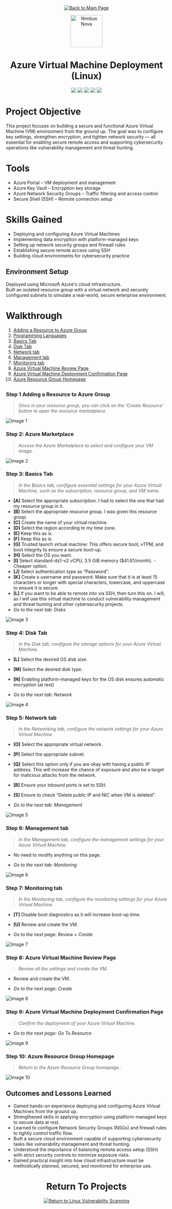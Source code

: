 <p align="center">
  <a href="https://github.com/Samuel-Cavada" target="_blank">
    <img src="https://img.shields.io/badge/Back_to_Main_Page-000000?style=for-the-badge&logo=github&logoColor=white" alt="Back to Main Page"/>
  </a>
</p>

<!--
<p align="center">
<img src="https://github.com/user-attachments/assets/02a13cdb-bf9e-40cc-aad8-d95ab6c78f1a" alt="PatchPal" width="100">
<img src="https://github.com/user-attachments/assets/9aebcafb-751d-47bb-8084-45fbce3a54c9" alt="ShadowFox" width="100">
<img src="https://github.com/user-attachments/assets/44ca8e7f-5fbd-4066-9881-39567c42d54f" alt="Sentinel Rex" width="100">
<img src="https://github.com/user-attachments/assets/5a19025c-9f54-4598-b44c-4a9301e13e07" alt="ByteKnight" width="100">
<img src="https://github.com/user-attachments/assets/1f20a2f3-ed45-43d6-b926-87c7f38d84a7" alt="AuditOwl" width="100">
<img src="https://github.com/user-attachments/assets/ac4a2131-24b7-4c0b-b6da-c2987a099954" alt="Kernel Koala" width="100">
<img src="https://github.com/user-attachments/assets/4991777b-28d3-4955-90fe-a9251c11d4e3" alt="Plugster" width="100">
<img src="https://github.com/user-attachments/assets/bad305e4-10a8-40c8-bd90-617bd715f2dd" alt="Nimbus Nova" width="100">
</p>
-->

<p align="center">
  <img src="https://github.com/user-attachments/assets/bad305e4-10a8-40c8-bd90-617bd715f2dd" alt="Nimbus Nova" width="100"> <br>
</p>


<h1 align="center">Azure Virtual Machine Deployment (Linux)</h1>


<p align="center">
  <img src="https://img.shields.io/badge/Platform-Azure-0078D4?style=for-the-badge&logo=microsoftazure&logoColor=white">
  <img src="https://img.shields.io/badge/OS-Ubuntu%20Linux-E95420?style=for-the-badge&logo=windows&logoColor=white">
  <img src="https://img.shields.io/badge/Tool-Network%20Security%20Groups-00ADEF?style=for-the-badge&logo=microsoftazure&logoColor=white">
  <img src="https://img.shields.io/badge/Protocol-SSH-D3D3D3?style=for-the-badge&logo=microsoft&logoColor=white">
  <img src="https://img.shields.io/badge/Focus-Secure%20VM%20Deployment-orange?style=for-the-badge">
</p>


# Project Objective
This project focuses on building a secure and functional Azure Virtual Machine (VM) environment from the ground up. The goal was to configure key settings, strengthen encryption, and tighten network security — all essential for enabling secure remote access and supporting cybersecurity operations like vulnerability management and threat hunting.


# Tools 
- Azure Portal – VM deployment and management
- Azure Key Vault – Encryption key storage
- Azure Network Security Groups – Traffic filtering and access control
- Secure Shell (SSH) – Remote connection setup


# Skills Gained

- Deploying and configuring Azure Virtual Machines
- Implementing data encryption with platform-managed keys
- Setting up network security groups and firewall rules
- Establishing secure remote access using SSH
- Building cloud environments for cybersecurity practice

## Environment Setup
Deployed using Microsoft Azure's cloud infrastructure.  
Built an isolated resource group with a virtual network and securely configured subnets to simulate a real-world, secure enterprise environment.


# Walkthrough

1. [Adding a Resource to Azure Group](#step-1-adding-a-resource-to-azure-group)
2. [Programming Languages](#step-2-azure-marketplace)
3. [Basics Tab](#step-3-basics-tab)
4. [Disk Tab](#step-4-disk-tab)
5. [Network tab](#step-5-network-tab)
6. [Management tab](#step-6-management-tab)
7. [Monitoring tab](#step-7-monitoring-tab)
8. [Azure Virtual Machine Review Page](#step-8-azure-virtual-machine-review-page)
9. [Azure Virtual Machine Deployment Confirmation Page](#step-9-azure-virtual-machine-deployment-confirmation-page)
10. [Azure Resource Group Homepage](#step-10-azure-resource-group-homepage) 
##

### Step 1 Adding a Resource to Azure Group

> _Once in your resource group, you can click on the 'Create Resource' button to open the resource marketplace._
> 
![Image 1](https://raw.githubusercontent.com/Samuel-Cavada/Azure-VM-Build/main/images/1.jpg)



> 
### Step 2: Azure Marketplace

> _Access the Azure Marketplace to select and configure your VM image._

![Image 2](https://raw.githubusercontent.com/Samuel-Cavada/Azure-VM-Build/main/images/2.jpg)
> 
### Step 3: Basics Tab

> _In the Basics tab, configure essential settings for your Azure Virtual Machine, such as the subscription, resource group, and VM name._
- **[A]** Select the appropriate subscription. I had to select the one that had my resource group in it.
- **[B]** Select the appropriate resource group. I was given this resource group.
- **[C]** Create the name of your virtual machine.
- **[D]** Select the region according to my time zone.
- **[E]** Keep this as is.
- **[F]** Keep this as is.
- **[G]** Trusted launch virtual machine: This offers secure boot, vTPM, and boot integrity to ensure a secure boot-up.
- **[H]** Select the OS you want.
- **[I]** Select standard-ds1-v2 vCPU, 3.5 GiB memory ($41.61/month). - Cheaper option.
- **[J]** Select authentication type as “Password”.
- **[K]** Create a username and password. Make sure that it is at least 15 characters or longer with special characters, lowercase, and uppercase to ensure it is secure.
- **[L]** If you want to be able to remote into via SSH, then turn this on. I will, as I will use this virtual machine to conduct vulnerability management and threat hunting and other cybersecurity projects.
- _Go to the next tab: Disks_

![Image 3](https://raw.githubusercontent.com/Samuel-Cavada/Azure-VM-Build/main/images/3.jpg)


> 
### Step 4: Disk Tab

> _In the Disk tab, configure the storage options for your Azure Virtual Machine._

- **[L]** Select the desired OS disk size.

- **[M]** Select the desired disk type.

- **[N]** Enabling platform-managed keys for the OS disk ensures automatic encryption (at rest)

- _Go to the next tab: Network_

![Image 4](https://raw.githubusercontent.com/Samuel-Cavada/Azure-VM-Build/main/images/4.jpg)


> 
### Step 5: Network tab

> _In the Networking tab, configure the network settings for your Azure Virtual Machine._

- **[O]** Select the appropriate virtual network. 

- **[P]** Select the appropriate subnet.


- **[Q]** Select this option only if you are okay with having a public IP address. This will increase the chance of exposure and also be a target for malicious attacks from the network.

- **[R]** Ensure your inbound ports is set to SSH.

- **[S]** Ensure to check “Delete public IP and NIC when VM is deleted”.

- _Go to the next tab: Management_
  
![Image 5](https://raw.githubusercontent.com/Samuel-Cavada/Azure-VM-Build/main/images/5.jpg)


> 
### Step 6: Management tab

> _In the Management tab, configure the management settings for your Azure Virtual Machine._

- No need to modify anything on this page.

- _Go to the next tab: Monitoring_
  
![Image 6](https://raw.githubusercontent.com/Samuel-Cavada/Azure-VM-Build/main/images/6.jpg)


> 
### Step 7: Monitoring tab

> _In the Monitoring tab, configure the monitoring settings for your Azure Virtual Machine._

- **[T]** Disable boot diagnostics as it will increase boot-up time.
  
- **[U]** Review and create the VM.

- _Go to the next page: Review + Create_

![Image 7](https://raw.githubusercontent.com/Samuel-Cavada/Azure-VM-Build/main/images/7.jpg)



> 
### Step 8: Azure Virtual Machine Review Page

> _Review all the settings and create the VM._

-  Review and create the VM.

- _Go to the next page: Create_

![Image 8](https://raw.githubusercontent.com/Samuel-Cavada/Azure-VM-Build/main/images/8.jpg)


> 
### Step 9: Azure Virtual Machine Deployment Confirmation Page

> _Confirm the deployment of your Azure Virtual Machine._

- _Go to the next page: Go To Resource_

![Image 9](https://raw.githubusercontent.com/Samuel-Cavada/Azure-VM-Build/main/images/9.jpg)


> 
### Step 10: Azure Resource Group Homepage

> _Return to the Azure Resource Group homepage.._
>
![Image 10](https://raw.githubusercontent.com/Samuel-Cavada/Azure-VM-Build/main/images/10.jpg)


## Outcomes and Lessons Learned
- Gained hands-on experience deploying and configuring Azure Virtual Machines from the ground up.
- Strengthened skills in applying encryption using platform-managed keys to secure data at rest.
- Learned to configure Network Security Groups (NSGs) and firewall rules to tightly control traffic flow.
- Built a secure cloud environment capable of supporting cybersecurity tasks like vulnerability management and threat hunting.
- Understood the importance of balancing remote access setup (SSH) with strict security controls to minimize exposure risks.
- Gained practical insight into how cloud infrastructure must be methodically planned, secured, and monitored for enterprise use.



<h1 align="center">Return To Projects</h1>

<p align="center">
  <a href="https://github.com/Samuel-Cavada/Linux-Vulnerability-Scanning-Authenticated-vs.-Unauthenticated">
   <img src="https://img.shields.io/badge/🔙 Return_to-Linux_Vulnerability_Scanning-0A0A0A?style=for-the-badge&logo=github" alt="Return to Linux Vulnerability Scanning">
  </a>
</p>

